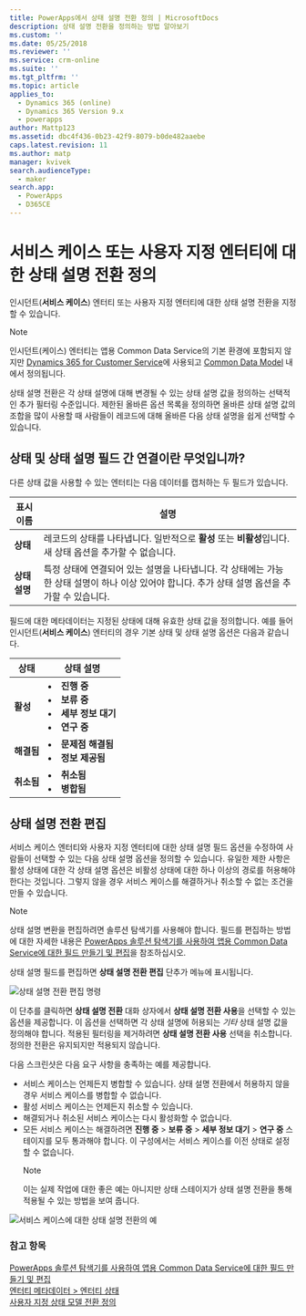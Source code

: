 ```yaml
---
title: PowerApps에서 상태 설명 전환 정의 | MicrosoftDocs
description: 상태 설명 전환을 정의하는 방법 알아보기
ms.custom: ''
ms.date: 05/25/2018
ms.reviewer: ''
ms.service: crm-online
ms.suite: ''
ms.tgt_pltfrm: ''
ms.topic: article
applies_to:
  - Dynamics 365 (online)
  - Dynamics 365 Version 9.x
  - powerapps
author: Mattp123
ms.assetid: dbc4f436-0b23-42f9-8079-b0de482aaebe
caps.latest.revision: 11
ms.author: matp
manager: kvivek
search.audienceType:
  - maker
search.app:
  - PowerApps
  - D365CE
---
```


# <a name="define-status-reason-transitions-for-the-case-or-custom-entities"></a>서비스 케이스 또는 사용자 지정 엔터티에 대한 상태 설명 전환 정의

인시던트(**서비스 케이스**) 엔터티 또는 사용자 지정 엔터티에 대한 상태 설명 전환을 지정할 수 있습니다.

> [!NOTE]
> 인시던트(케이스) 엔터티는 앱용 Common Data Service의 기본 환경에 포함되지 않지만 [Dynamics 365 for Customer Service](https://dynamics.microsoft.com/customer-service/)에 사용되고 [Common Data Model](https://github.com/Microsoft/CDM/blob/master/schemaDocuments/core/applicationCommon/foundationCommon/crmCommon/service/Incident.cdm.json) 내에서 정의됩니다.
  
상태 설명 전환은 각 상태 설명에 대해 변경될 수 있는 상태 설명 값을 정의하는 선택적인 추가 필터링 수준입니다. 제한된 올바른 옵션 목록을 정의하면 올바른 상태 설명 값의 조합을 많이 사용할 때 사람들이 레코드에 대해 올바른 다음 상태 설명을 쉽게 선택할 수 있습니다.  
  
<a name="BKMK_StatusAndStatusReasons"></a>

## <a name="what-is-the-connection-between-status-and-status-reason-fields"></a>상태 및 상태 설명 필드 간 연결이란 무엇입니까?  

다른 상태 값을 사용할 수 있는 엔터티는 다음 데이터를 캡처하는 두 필드가 있습니다.  
  
|표시 이름|설명|  
|------------------|-----------------|  
|**상태**|레코드의 상태를 나타냅니다. 일반적으로 **활성** 또는 **비활성**입니다. 새 상태 옵션을 추가할 수 없습니다.|  
|**상태 설명**|특정 상태에 연결되어 있는 설명을 나타냅니다. 각 상태에는 가능한 상태 설명이 하나 이상 있어야 합니다. 추가 상태 설명 옵션을 추가할 수 있습니다.|  
  
필드에 대한 메타데이터는 지정된 상태에 대해 유효한 상태 값을 정의합니다. 예를 들어 인시던트(**서비스 케이스**) 엔터티의 경우 기본 상태 및 상태 설명 옵션은 다음과 같습니다.  
  
|상태|상태 설명|  
|------------|-------------------|  
|**활성**|<li>**진행 중**</li><li>**보류 중**</li><li>**세부 정보 대기**</li><li>**연구 중**</li>| 
|**해결됨**|<li>**문제점 해결됨**</li><li>**정보 제공됨**</li>|
|**취소됨**|<li>**취소됨**</li><li>**병합됨**</li>|
  
  
<a name="BKMK_EditStatusReasonTransitions"></a>   

## <a name="edit-status-reason-transitions"></a>상태 설명 전환 편집
 
서비스 케이스 엔터티와 사용자 지정 엔터티에 대한 상태 설명 필드 옵션을 수정하여 사람들이 선택할 수 있는 다음 상태 설명 옵션을 정의할 수 있습니다. 유일한 제한 사항은 활성 상태에 대한 각 상태 설명 옵션은 비활성 상태에 대한 하나 이상의 경로를 허용해야 한다는 것입니다. 그렇지 않을 경우 서비스 케이스를 해결하거나 취소할 수 없는 조건을 만들 수 있습니다.  

> [!NOTE]
> 상태 설명 변환을 편집하려면 솔루션 탐색기를 사용해야 합니다. 필드를 편집하는 방법에 대한 자세한 내용은 [PowerApps 솔루션 탐색기를 사용하여 앱용 Common Data Service에 대한 필드 만들기 및 편집](create-edit-field-solution-explorer.md)을 참조하십시오.
  
 상태 설명 필드를 편집하면 **상태 설명 전환 편집** 단추가 메뉴에 표시됩니다. 

![상태 설명 전환 편집 명령](media/status-reason-transitions-command.png)

이 단추를 클릭하면 **상태 설명 전환** 대화 상자에서 **상태 설명 전환 사용**을 선택할 수 있는 옵션을 제공합니다. 이 옵션을 선택하면 각 상태 설명에 허용되는 *기타* 상태 설명 값을 정의해야 합니다. 적용된 필터링을 제거하려면 **상태 설명 전환 사용** 선택을 취소합니다. 정의한 전환은 유지되지만 적용되지 않습니다.  
  
다음 스크린샷은 다음 요구 사항을 충족하는 예를 제공합니다. 
 
- 서비스 케이스는 언제든지 병합할 수 있습니다. 상태 설명 전환에서 허용하지 않을 경우 서비스 케이스를 병합할 수 없습니다.  
- 활성 서비스 케이스는 언제든지 취소할 수 있습니다.  
- 해결되거나 취소된 서비스 케이스는 다시 활성화할 수 없습니다.  
- 모든 서비스 케이스는 해결하려면 **진행 중** > **보류 중** > **세부 정보 대기** > **연구 중** 스테이지를 모두 통과해야 합니다. 이 구성에서는 서비스 케이스를 이전 상태로 설정할 수 없습니다.  
  > [!NOTE]
  >  이는 실제 작업에 대한 좋은 예는 아니지만 상태 스테이지가 상태 설명 전환을 통해 적용될 수 있는 방법을 보여 줍니다.  
  
 ![서비스 케이스에 대한 상태 설명 전환의 예](media/status-reason-transitions-example.PNG)  
  
### <a name="see-also"></a>참고 항목  

[PowerApps 솔루션 탐색기를 사용하여 앱용 Common Data Service에 대한 필드 만들기 및 편집](create-edit-field-solution-explorer.md)<br />
[엔터티 메타데이터 > 엔터티 상태](/powerapps/developer/common-data-service/entity-metadata#entity-states)<br />
[사용자 지정 상태 모델 전환 정의](/dynamics365/customer-engagement/developer/define-custom-state-model-transitions)

